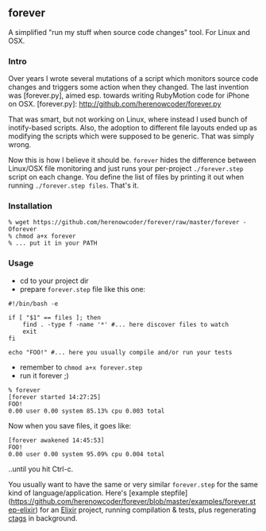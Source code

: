 ## forever

A simplified "run my stuff when source code changes" tool.
For Linux and OSX.

### Intro

Over years I wrote several mutations of a script which monitors source code changes
and triggers some action when they changed. The last invention was [forever.py],
aimed esp. towards writing RubyMotion code for iPhone on OSX.
[forever.py]: http://github.com/herenowcoder/forever.py

That was smart, but not working on Linux, where instead I used bunch of inotify-based
scripts. Also, the adoption to different file layouts ended up as modifying the scripts
which were supposed to be generic. That was simply wrong.

Now this is how I believe it should be. `forever` hides the difference between Linux/OSX
file monitoring and just runs your per-project `./forever.step` script on each change.
You define the list of files by printing it out when running `./forever.step files`.
That's it.

### Installation
```shell
% wget https://github.com/herenowcoder/forever/raw/master/forever -Oforever
% chmod a+x forever
% ... put it in your PATH
```

### Usage
* cd to your project dir
* prepare `forever.step` file like this one:
```shell
#!/bin/bash -e

if [ "$1" == files ]; then
    find . -type f -name '*' #... here discover files to watch
    exit
fi

echo "FOO!" #... here you usually compile and/or run your tests
```
* remember to `chmod a+x forever.step`
* run it forever ;)
```shell
% forever
[forever started 14:27:25]
FOO!
0.00 user 0.00 system 85.13% cpu 0.003 total
```
Now when you save files, it goes like:
```
[forever awakened 14:45:53]
FOO!
0.00 user 0.00 system 95.09% cpu 0.004 total
```
..until you hit Ctrl-c.

You usually want to have the same or very similar `forever.step`
for the same kind of language/application. Here's [example stepfile]
(https://github.com/herenowcoder/forever/blob/master/examples/forever.step-elixir)
for an [Elixir] project,
running compilation & tests, plus regenerating [ctags] in background.

[Elixir]: http://elixir-lang.org
[ctags]: http://ctags.sourceforge.net
